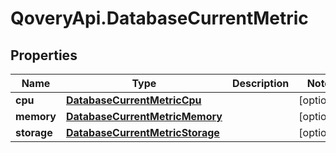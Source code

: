 # QoveryApi.DatabaseCurrentMetric

## Properties

Name | Type | Description | Notes
------------ | ------------- | ------------- | -------------
**cpu** | [**DatabaseCurrentMetricCpu**](DatabaseCurrentMetricCpu.md) |  | [optional] 
**memory** | [**DatabaseCurrentMetricMemory**](DatabaseCurrentMetricMemory.md) |  | [optional] 
**storage** | [**DatabaseCurrentMetricStorage**](DatabaseCurrentMetricStorage.md) |  | [optional] 


